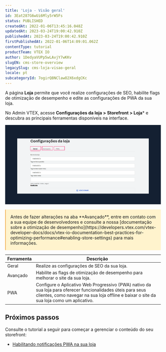 ```yaml
---
title: 'Loja - Visão geral'
id: 3Eat287G6wUi6Mly5rW5Fs
status: PUBLISHED
createdAt: 2022-01-06T13:45:16.048Z
updatedAt: 2023-03-24T19:00:42.910Z
publishedAt: 2023-03-24T19:00:42.910Z
firstPublishedAt: 2022-01-06T14:09:01.062Z
contentType: tutorial
productTeam: VTEX IO
author: 1DedyaVUPp5wLAvjY7wKKv
slugEN: cms-store-overview
legacySlug: cms-loja-visao-geral
locale: pt
subcategoryId: 7ogirQ8NClawO2X6xdgCKc
---
```


A página **Loja** permite que você realize configurações de SEO, habilite flags de otimização de desempenho e edite as configurações de PWA da sua loja.

No Admin VTEX, acesse **Configurações da loja > Storefront > Loja*** e descubra as principais ferramentas disponíveis na interface.

![CMS Loja](https://raw.githubusercontent.com/vtexdocs/help-center-content/refs/heads/main/docs/pt/tutorials/Storefront/store-settings---storefront/cms-loja-visao-geral_1.png)

<div style="background-color:#FFF3CD; border-left: 2px solid #F0AD4E; border-top-left-radius: 2px; border-bottom-left-radius: 2px; padding: 15px">
  Antes de fazer alterações na aba **Avançado**, entre em contato com a sua equipe de desenvolvedores e consulte a nossa [documentação sobre a otimização de desempenho](https://developers.vtex.com/vtex-developer-docs/docs/vtex-io-documentation-best-practices-for-optimizing-performance#enabling-store-settings) para mais informações.
</div>

| **Ferramenta** | **Descrição** |
| -------------- | ------------- |
| Geral          | Realize as configurações de SEO da sua loja. |
| Avançado       | Habilite as flags de otimização de desempenho para melhorar o site da sua loja. |
| PWA            | Configure o Aplicativo Web Progressivo (PWA) nativo da sua loja para oferecer funcionalidades úteis para seus clientes, como navegar na sua loja offline e baixar o site da sua loja como um aplicativo. |

## Próximos passos

Consulte o tutorial a seguir para começar a gerenciar o conteúdo do seu storefront:

- [Habilitando notificações PWA na sua loja](https://help.vtex.com/en/tutorial/enabling-pwa-push-notifications-in-your-store--1be3ZPhbsgZSbE7h5H46pG?&utm_source=autocomplete)

